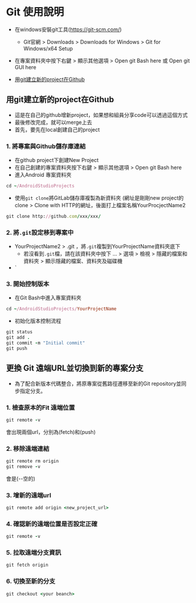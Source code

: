 # Git 使用說明
- 在windows安裝git工具(https://git-scm.com/)
  - Git官網 > Downloads > Downloads for Windows > Git for Windows/x64 Setup
- 在專案資料夾中按下右鍵 > 顯示其他選項 > Open git Bash here 或 Open git GUI here

- [用git建立新的project在Github](##用git建立新的project在Github)
## 用git建立新的project在Github
- 這是在自己的github增新project，如果想和組員分享code可以透過這個方式
- 最後修改完成，就可以merge上去
- 首先，要先在local創建自己的project
### 1. 將專案與Github儲存庫連結
- 在github project下創建New Project
- 在自己創建的專案資料夾按下右鍵 > 顯示其他選項 > Open git Bash here
- 進入Android 專案資料夾
```ruby
cd ~/AndroidStudioProjects
```
- 使用`git clone`將GitLab儲存庫複製為新資料夾 (網址是剛剛new project的clone > Clone with HTTP的網址，後面打上檔案名稱YourProcjectName2
```ruby
git clone http://github.com/xxx/xxx/
```
### 2. 將`.git`設定移到專案中
- YourProjectName2 > .git ，將`.git`複製到YourProjectName資料夾底下
  - 若沒看到`.git`檔，請在該資料夾中按下 ... > 選項 > 檢視 > 隱藏的檔案和資料夾 > 顯示隱藏的檔案、資料夾及磁碟機
- `
### 3. 開始控制版本
- 在Git Bash中進入專案資料夾
```ruby
cd ~/AndroidStudioProjects/YourProjectName
```
- 初始化版本控制流程
```ruby
git status
git add .
git commit -m "Initial commit"
git push
```

## 更換 Git 遠端URL並切換到新的專案分支
- 為了配合新版本代碼整合，將原專案從舊路徑遷移至新的Git repository並同步指定分支。
### 1. 檢查原本的Fit 遠端位置
```ruby
git remote -v
```
會出現兩個url，分別為(fetch)和(push)
### 2. 移除遠端連結
```ruby
git remote rm origin
git remove -v
```
會是(--空的)
### 3. 增新的遠端url
```ruby
git remote add origin <new_project_url>
```
### 4. 確認新的遠端位置是否設定正確
```ruby
git remote -v
```
### 5. 拉取遠端分支資訊
```ruby
git fetch origin
```
### 6. 切換至新的分支
```ruby
git checkout <your beanch>
